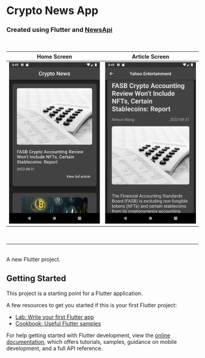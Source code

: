 # Crypto News App

### Created using Flutter and <a href="https://newsapi.org/">NewsApi</a>

<br />

|                Home Screen                 |                  Article Screen                   |
| :----------------------------------------: | :-----------------------------------------------: |
| ![Home Screen](screenshots/homeScreen.png) | ![Article Screen ](screenshots/articleScreen.png) |

<br />
<hr/>
<br />
A new Flutter project.

## Getting Started

This project is a starting point for a Flutter application.

A few resources to get you started if this is your first Flutter project:

- [Lab: Write your first Flutter app](https://docs.flutter.dev/get-started/codelab)
- [Cookbook: Useful Flutter samples](https://docs.flutter.dev/cookbook)

For help getting started with Flutter development, view the
[online documentation](https://docs.flutter.dev/), which offers tutorials,
samples, guidance on mobile development, and a full API reference.
